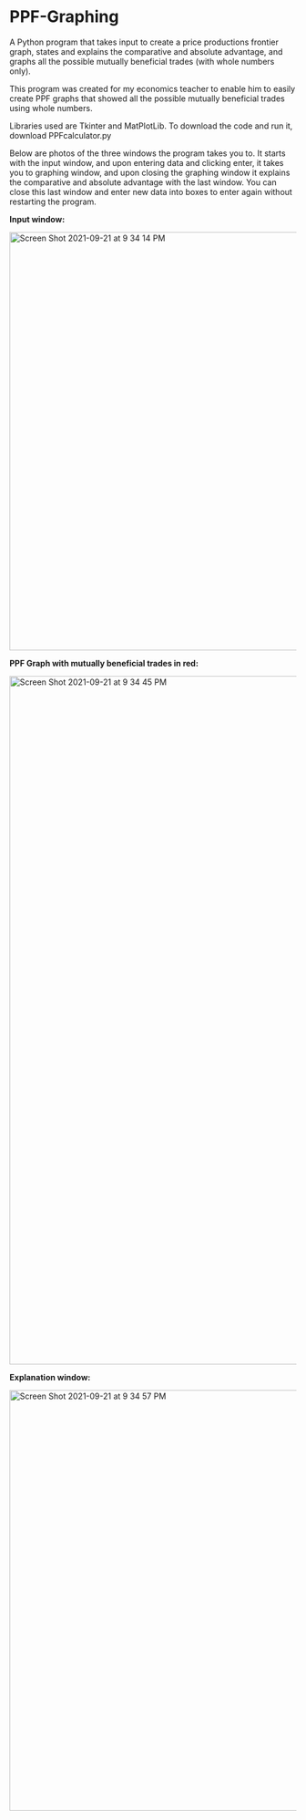 # PPF-Graphing
A Python program that takes input to create a price productions frontier graph, states and explains the comparative and absolute advantage, and graphs all the possible mutually beneficial trades (with whole numbers only). 


This program was created for my economics teacher to enable him to easily create PPF graphs that showed all the possible mutually beneficial trades using whole numbers. 

Libraries used are Tkinter and MatPlotLib. To download the code and run it, download PPFcalculator.py

Below are photos of the three windows the program takes you to. It starts with the input window, and upon entering data and clicking enter, it takes you to 
graphing window, and upon closing the graphing window it explains the comparative and absolute advantage with the last window. You can close this last window and enter new data into boxes to enter again without restarting the program. 

**Input window:**

<img width="734" alt="Screen Shot 2021-09-21 at 9 34 14 PM" src="https://user-images.githubusercontent.com/91094385/134275126-568f1633-1401-4163-8ed6-b754e75984fc.png">



**PPF Graph with mutually beneficial trades in red:**

<img width="1208" alt="Screen Shot 2021-09-21 at 9 34 45 PM" src="https://user-images.githubusercontent.com/91094385/134275345-1ce4ae66-9c17-41a8-9f6a-bb2100df2e1f.png">



**Explanation window:**

<img width="738" alt="Screen Shot 2021-09-21 at 9 34 57 PM" src="https://user-images.githubusercontent.com/91094385/134275370-8a9d3938-aa1a-4a1d-9de9-6ee0065854e0.png">
